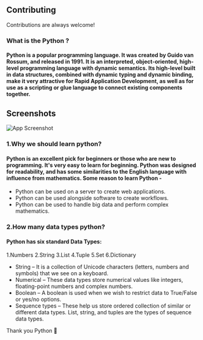 ## Contributing

Contributions are always welcome!

### What is the Python ?

#### Python is a popular programming language. It was created by Guido van Rossum, and released in 1991. It is an interpreted, object-oriented, high-level programming language with dynamic semantics. Its high-level built in data structures, combined with dynamic typing and dynamic binding, make it very attractive for Rapid Application Development, as well as for use as a scripting or glue language to connect existing components together.

## Screenshots

![App Screenshot](https://i.ibb.co/KsLRJc2/download.jpg)

### 1.Why we should learn python?

#### Python is an excellent pick for beginners or those who are new to programming. It's very easy to learn for beginning. Python was designed for readability, and has some similarities to the English language with influence from mathematics. Some reason to learn Python -

- Python can be used on a server to create web applications.
- Python can be used alongside software to create workflows.
- Python can be used to handle big data and perform complex mathematics.

### 2.How many data types python?

#### Python has six standard Data Types:

1.Numbers
2.String
3.List
4.Tuple
5.Set
6.Dictionary

- String – It is a collection of Unicode characters (letters, numbers and symbols) that we see on a keyboard.
- Numerical – These data types store numerical values like integers, floating-point numbers and complex numbers.
- Boolean – A boolean is used when we wish to restrict data to True/False or yes/no options.
- Sequence types – These help us store ordered collection of similar or different data types. List, string, and tuples are the types of sequence data types.





Thank you Python 💓
